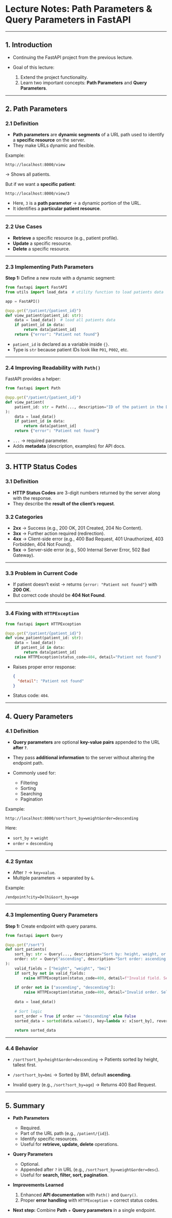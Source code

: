 # Lecture Notes: **Path Parameters & Query Parameters in FastAPI**

---

## 1. Introduction

* Continuing the FastAPI project from the previous lecture.
* Goal of this lecture:

  1. Extend the project functionality.
  2. Learn two important concepts: **Path Parameters** and **Query Parameters**.

---

## 2. Path Parameters

### 2.1 Definition

* **Path parameters** are **dynamic segments** of a URL path used to identify a **specific resource** on the server.
* They make URLs dynamic and flexible.

Example:

```
http://localhost:8000/view
```

→ Shows all patients.

But if we want a **specific patient**:

```
http://localhost:8000/view/3
```

* Here, `3` is a **path parameter** → a dynamic portion of the URL.
* It identifies a **particular patient resource**.

---

### 2.2 Use Cases

* **Retrieve** a specific resource (e.g., patient profile).
* **Update** a specific resource.
* **Delete** a specific resource.

---

### 2.3 Implementing Path Parameters

**Step 1:** Define a new route with a dynamic segment:

```python
from fastapi import FastAPI
from utils import load_data  # utility function to load patients data

app = FastAPI()

@app.get("/patient/{patient_id}")
def view_patient(patient_id: str):
    data = load_data()  # load all patients data
    if patient_id in data:
        return data[patient_id]
    return {"error": "Patient not found"}
```

* `patient_id` is declared as a variable inside `{}`.
* Type is `str` because patient IDs look like `P01`, `P002`, etc.

---

### 2.4 Improving Readability with `Path()`

FastAPI provides a helper:

```python
from fastapi import Path

@app.get("/patient/{patient_id}")
def view_patient(
    patient_id: str = Path(..., description="ID of the patient in the DB", example="P01")
):
    data = load_data()
    if patient_id in data:
        return data[patient_id]
    return {"error": "Patient not found"}
```

* `...` → required parameter.
* Adds **metadata** (description, examples) for API docs.

---

## 3. HTTP Status Codes

### 3.1 Definition

* **HTTP Status Codes** are 3-digit numbers returned by the server along with the response.
* They describe the **result of the client’s request**.

### 3.2 Categories

* **2xx** → Success (e.g., 200 OK, 201 Created, 204 No Content).
* **3xx** → Further action required (redirection).
* **4xx** → Client-side error (e.g., 400 Bad Request, 401 Unauthorized, 403 Forbidden, 404 Not Found).
* **5xx** → Server-side error (e.g., 500 Internal Server Error, 502 Bad Gateway).

---

### 3.3 Problem in Current Code

* If patient doesn’t exist → returns `{error: "Patient not found"}` with **200 OK**.
* But correct code should be **404 Not Found**.

---

### 3.4 Fixing with `HTTPException`

```python
from fastapi import HTTPException

@app.get("/patient/{patient_id}")
def view_patient(patient_id: str):
    data = load_data()
    if patient_id in data:
        return data[patient_id]
    raise HTTPException(status_code=404, detail="Patient not found")
```

* Raises proper error response:

  ```json
  {
    "detail": "Patient not found"
  }
  ```
* Status code: `404`.

---

## 4. Query Parameters

### 4.1 Definition

* **Query parameters** are optional **key-value pairs** appended to the URL **after `?`**.
* They pass **additional information** to the server without altering the endpoint path.
* Commonly used for:

  * Filtering
  * Sorting
  * Searching
  * Pagination

Example:

```
http://localhost:8000/sort?sort_by=weight&order=descending
```

Here:

* `sort_by` = `weight`
* `order` = `descending`

---

### 4.2 Syntax

* After `?` → `key=value`.
* Multiple parameters → separated by `&`.

Example:

```
/endpoint?city=Delhi&sort_by=age
```

---

### 4.3 Implementing Query Parameters

**Step 1:** Create endpoint with query params.

```python
from fastapi import Query

@app.get("/sort")
def sort_patients(
    sort_by: str = Query(..., description="Sort by: height, weight, or bmi"),
    order: str = Query("ascending", description="Sort order: ascending or descending")
):
    valid_fields = ["height", "weight", "bmi"]
    if sort_by not in valid_fields:
        raise HTTPException(status_code=400, detail=f"Invalid field. Select from {valid_fields}")
    
    if order not in ["ascending", "descending"]:
        raise HTTPException(status_code=400, detail="Invalid order. Select between ascending or descending")
    
    data = load_data()
    
    # Sort logic
    sort_order = True if order == "descending" else False
    sorted_data = sorted(data.values(), key=lambda x: x[sort_by], reverse=sort_order)
    
    return sorted_data
```

---

### 4.4 Behavior

* `/sort?sort_by=height&order=descending`
  → Patients sorted by height, tallest first.

* `/sort?sort_by=bmi`
  → Sorted by BMI, default **ascending**.

* Invalid query (e.g., `/sort?sort_by=age`)
  → Returns 400 Bad Request.

---

## 5. Summary

* **Path Parameters**

  * Required.
  * Part of the URL path (e.g., `/patient/{id}`).
  * Identify specific resources.
  * Useful for **retrieve, update, delete** operations.

* **Query Parameters**

  * Optional.
  * Appended after `?` in URL (e.g., `/sort?sort_by=weight&order=desc`).
  * Useful for **search, filter, sort, pagination**.

* **Improvements Learned**

  1. Enhanced **API documentation** with `Path()` and `Query()`.
  2. Proper **error handling** with `HTTPException` + correct status codes.

* **Next step:**
  Combine **Path** + **Query parameters** in a single endpoint.
